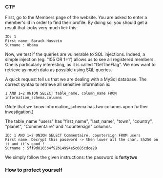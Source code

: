 ### CTF

First, go to the Members page of the website. You are asked to enter a member's id in order to find their profile. By doing so, you should get a result that looks very much liek this:

    ID: 1 
    First name: Barack Hussein
    Surname : Obama

Now, we test if the queries are vulnerable to SQL injections. Indeed, a simple injection (eg. '105 OR 1=1') allows us to see all registered members. One is particularly interesting, as it is called "GetTheFlag". We now want to retrieve as much data as possible using SQL queries.

A quick request tell us that we are dealing with a MySql database. The correct syntax to retrieve all sensitive information is:

    1 AND 1=2 UNION SELECT table_name, column_name FROM information_schema.columns

(Note that we know information_schema has two columns upon further investigation.)

The table_name "users" has "first_name", "last_name", "town", "country", "planet", "Commentaire" and "countersign" columns.

    ID: 1 AND 1=2 UNION SELECT Commentaire, countersign FROM users 
	First name: Decrypt this password -> then lower all the char. Sh256 on it and it's good !
	Surname : 5ff9d0165b4f92b14994e5c685cdce28

We simply follow the given instructions: the password is **fortytwo**

### How to protect yourself
